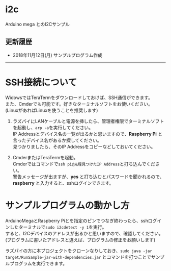 # i2c
Arduino mega とのI2Cサンプル


## 更新履歴
- 2018年11月12日(月) サンプルプログラム作成

----

# SSH接続について
WidowsではTeraTermをダウンロードしておけば、SSH通信ができます。<br>
また、Cmderでも可能です。好きなターミナルソフトをお使いください。<br>
(LinuxがあればLinuxを使うことを推奨します)

1. ラズパイにLANケーブルと電源を挿したら、管理者権限でターミナルソフトを起動し、`arp -a`を実行してください。<br>
IP Addressとデバイス名の一覧が出るかと思いますので、**Raspberry Pi** と言ったデバイス名があるか探してください。<br>
見つかりましたら、そのIP Addressをコピーなどしておいてください。

2. CmderまたはTeraTermを起動。<br>
Cmderではコマンドで`ssh pi@先程見つけたIP Address`と打ち込んでください。<br>
警告メッセージが出ますが、**yes** と打ち込むとパスワードを聞かれるので、**raspberry** と入力すると、sshログインできます。

# サンプルプログラムの動かし方
ArduinoMegaとRaspberry Piとを指定のピンでつなぎ終わったら、sshログインしたターミナルで`sudo i2cdetect -y 1`を実行。<br>
すると、I2Cデバイスのアドレスが出るかと思いますので、確認してください。(プログラムに書いたアドレスと違えば、プログラムの修正をお願いします)<br>

ラズパイの方に本プロジェクトをクローンなりしておき、`sudo java -jar  target/RunSample-jar-with-dependencies.jar` とコマンドを打つことでサンプルプログラムを実行できます。

